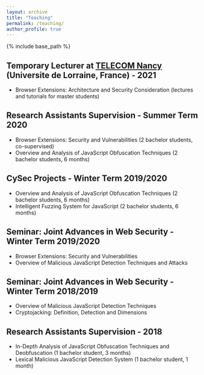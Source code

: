 ```yaml
---
layout: archive
title: "Teaching"
permalink: /teaching/
author_profile: true
---
```


{% include base_path %}

## Temporary Lecturer at [TELECOM Nancy](http://telecomnancy.univ-lorraine.fr/en) (Universite de Lorraine, France) - 2021

* Browser Extensions: Architecture and Security Consideration (lectures and tutorials for master students)

## Research Assistants Supervision - Summer Term 2020

* Browser Extensions: Security and Vulnerabilities (2 bachelor students, co-supervised)
* Overview and Analysis of JavaScript Obfuscation Techniques (2 bachelor students, 6 months)

## CySec Projects - Winter Term 2019/2020

* Overview and Analysis of JavaScript Obfuscation Techniques (2 bachelor students, 6 months)
* Intelligent Fuzzing System for JavaScript (2 bachelor students, 6 months)

## Seminar: Joint Advances in Web Security - Winter Term 2019/2020

* Browser Extensions: Security and Vulnerabilities
* Overview of Malicious JavaScript Detection Techniques and Attacks

## Seminar: Joint Advances in Web Security - Winter Term 2018/2019

* Overview of Malicious JavaScript Detection Techniques
* Cryptojacking: Definition, Detection and Dimensions


## Research Assistants Supervision - 2018

* In-Depth Analysis of JavaScript Obfuscation Techniques and Deobfuscation (1 bachelor student, 3 months)
* Lexical Malicious JavaScript Detection System (1 bachelor student, 1 month)